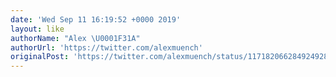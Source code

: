 ```yaml
---
date: 'Wed Sep 11 16:19:52 +0000 2019'
layout: like
authorName: "Alex \U0001F31A"
authorUrl: 'https://twitter.com/alexmuench'
originalPost: 'https://twitter.com/alexmuench/status/1171820662849249280'
---
```

